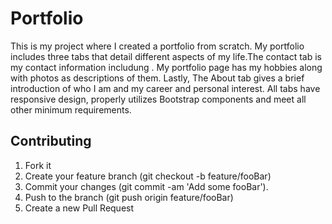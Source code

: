 #                                             Portfolio

This is my project where I created a portfolio from scratch. My portfolio includes three tabs that detail different aspects of my life.The contact tab is my contact information includung . My portfolio page has my hobbies along with photos as descriptions of them. Lastly,  The About tab gives a brief introduction of who I am and my career and personal interest. All tabs have responsive design, properly utilizes Bootstrap components and meet all other minimum requirements.
## Contributing


1. Fork it
2. Create your feature branch (git checkout -b feature/fooBar)
3. Commit your changes (git commit -am 'Add some fooBar').
4. Push to the branch (git push origin feature/fooBar)
5. Create a new Pull Request
